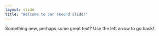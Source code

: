 ```yaml
---
layout: slide
title: "Welcome to our second slide!"
---
```

Something new, perhaps some great text?
Use the left arrow to go back!